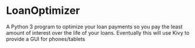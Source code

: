 # LoanOptimizer
A Python 3 program to optimize your loan payments so you pay the least amount of interest over the life of your loans.
Eventually this will use Kivy to provide a GUI for phones/tablets
